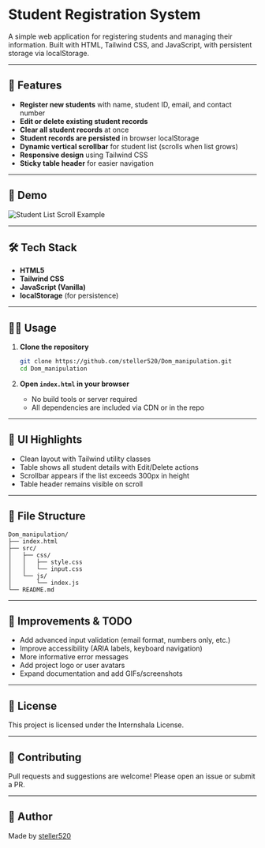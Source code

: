 # Student Registration System

A simple web application for registering students and managing their information. Built with HTML, Tailwind CSS, and JavaScript, with persistent storage via localStorage.

---

## 🚀 Features

- **Register new students** with name, student ID, email, and contact number
- **Edit or delete existing student records**
- **Clear all student records** at once
- **Student records are persisted** in browser localStorage
- **Dynamic vertical scrollbar** for student list (scrolls when list grows)
- **Responsive design** using Tailwind CSS
- **Sticky table header** for easier navigation

---

## 📸 Demo

![Student List Scroll Example](demo-screenshot.png) <!-- Replace with your actual screenshot file if available -->

---

## 🛠️ Tech Stack

- **HTML5**
- **Tailwind CSS**
- **JavaScript (Vanilla)**
- **localStorage** (for persistence)

---

## 🧑‍💻 Usage

1. **Clone the repository**

    ```bash
    git clone https://github.com/steller520/Dom_manipulation.git
    cd Dom_manipulation
    ```

2. **Open `index.html` in your browser**

    - No build tools or server required
    - All dependencies are included via CDN or in the repo

---

## 🎨 UI Highlights

- Clean layout with Tailwind utility classes
- Table shows all student details with Edit/Delete actions
- Scrollbar appears if the list exceeds 300px in height
- Table header remains visible on scroll

---

## 📂 File Structure

```
Dom_manipulation/
├── index.html
├── src/
│   ├── css/
│   │   ├── style.css
│   │   └── input.css
│   └── js/
│       └── index.js
└── README.md
```

---

## 📝 Improvements & TODO

- Add advanced input validation (email format, numbers only, etc.)
- Improve accessibility (ARIA labels, keyboard navigation)
- More informative error messages
- Add project logo or user avatars
- Expand documentation and add GIFs/screenshots

---

## 📃 License

This project is licensed under the Internshala License.

---

## 🤝 Contributing

Pull requests and suggestions are welcome! Please open an issue or submit a PR.

---

## 👤 Author

Made by [steller520](https://github.com/steller520)
